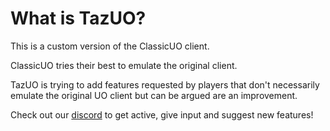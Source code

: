 # What is TazUO?

This is a custom version of the ClassicUO client.

ClassicUO tries their best to emulate the original client.

TazUO is trying to add features requested by players that don't necessarily emulate the original UO client but can be argued are an improvement.

Check out our [discord](https://discord.gg/SqwtB5g95H) to get active, give input and suggest new features!